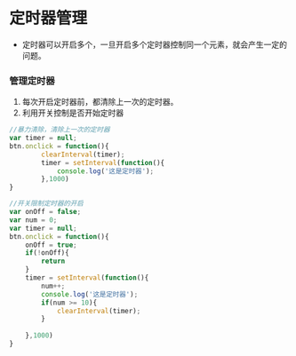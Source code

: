 # 定时器管理

- 定时器可以开启多个，一旦开启多个定时器控制同一个元素，就会产生一定的问题。

### 管理定时器

1. 每次开启定时器前，都清除上一次的定时器。
2. 利用开关控制是否开始定时器



```javascript
//暴力清除，清除上一次的定时器
var timer = null;
btn.onclick = function(){
    	clearInterval(timer);
    	timer = setInterval(function(){
            console.log('这是定时器');
    	},1000)
}

//开关限制定时器的开启
var onOff = false;
var num = 0;
var timer = null;
btn.onclick = function(){
    onOff = true;
    if(!onOff){
        return
    }
    timer = setInterval(function(){
        num++;
        console.log('这是定时器');
        if(num >= 10){
            clearInterval(timer);
        }
        
    },1000)
}


```


